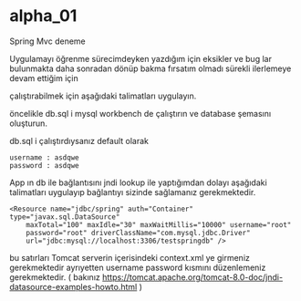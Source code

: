 # alpha_01
Spring Mvc deneme


Uygulamayı öğrenme sürecimdeyken yazdığım için eksikler ve bug lar bulunmakta daha sonradan dönüp bakma fırsatım olmadı sürekli ilerlemeye devam ettiğim için



çalıştırabilmek için aşağıdaki talimatları uygulayın.

öncelikle db.sql i mysql workbench de çalıştırın ve database şemasını oluşturun.

db.sql i çalıştırdıysanız default olarak 

	username : asdqwe
	password : asdqwe

App ın db ile bağlantısını jndi lookup ile yaptığımdan dolayı aşağıdaki talimatları uygulayıp bağlantıyı sizinde sağlamanız gerekmektedir.

	<Resource name="jdbc/spring" auth="Container" type="javax.sql.DataSource"
		maxTotal="100" maxIdle="30" maxWaitMillis="10000" username="root"
		password="root" driverClassName="com.mysql.jdbc.Driver"
		url="jdbc:mysql://localhost:3306/testspringdb" />
    
 bu satırları Tomcat serverin içerisindeki context.xml ye girmeniz gerekmektedir ayrıyetten username password kısmını düzenlemeniz gerekmektedir.
 ( bakınız https://tomcat.apache.org/tomcat-8.0-doc/jndi-datasource-examples-howto.html )
 

